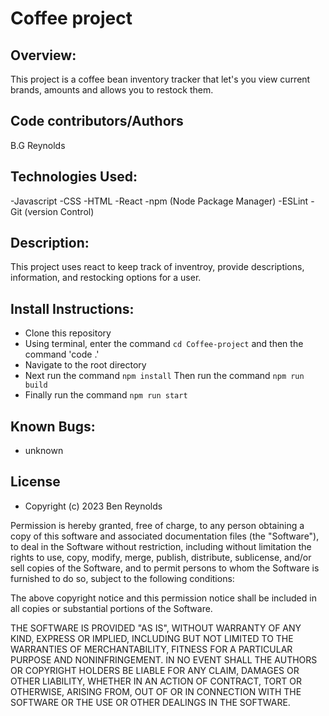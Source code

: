 # Coffee project
## Overview:
This project is a coffee bean inventory tracker that let's you view current brands, amounts and allows you to restock them.
## Code contributors/Authors
B.G Reynolds

## Technologies Used:

-Javascript
-CSS
-HTML
-React
-npm (Node Package Manager)
-ESLint
-Git (version Control)

## Description:

This project uses react to keep track of inventroy, provide descriptions, information, and restocking options for a user.

## Install Instructions:

- Clone this repository
- Using terminal, enter the command `cd Coffee-project` and then the command 'code .'
- Navigate to the root directory
- Next run the command `npm install`
  Then run the command `npm run build`
- Finally run the command `npm run start`

## Known Bugs:
- unknown

## License
- Copyright (c) 2023 Ben Reynolds

Permission is hereby granted, free of charge, to any person obtaining a copy of this software and associated documentation files (the "Software"), to deal in the Software without restriction, including without limitation the rights to use, copy, modify, merge, publish, distribute, sublicense, and/or sell copies of the Software, and to permit persons to whom the Software is furnished to do so, subject to the following conditions:

The above copyright notice and this permission notice shall be included in all copies or substantial portions of the Software.

THE SOFTWARE IS PROVIDED "AS IS", WITHOUT WARRANTY OF ANY KIND, EXPRESS OR IMPLIED, INCLUDING BUT NOT LIMITED TO THE WARRANTIES OF MERCHANTABILITY, FITNESS FOR A PARTICULAR PURPOSE AND NONINFRINGEMENT. IN NO EVENT SHALL THE AUTHORS OR COPYRIGHT HOLDERS BE LIABLE FOR ANY CLAIM, DAMAGES OR OTHER LIABILITY, WHETHER IN AN ACTION OF CONTRACT, TORT OR OTHERWISE, ARISING FROM, OUT OF OR IN CONNECTION WITH THE SOFTWARE OR THE USE OR OTHER DEALINGS IN THE SOFTWARE.

